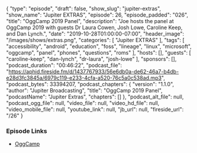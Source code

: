 {
  "type": "episode",
  "draft": false,
  "show_slug": "jupiter-extras",
  "show_name": "Jupiter EXTRAS",
  "episode": 26,
  "episode_padded": "026",
  "title": "OggCamp 2019 Panel",
  "description": "Joe hosts the panel at OggCamp 2019 with guests Dr Laura Cowen, Josh Lowe, Caroline Keep, and Dan Lynch.",
  "date": "2019-10-28T01:00:00-07:00",
  "header_image": "/images/shows/extras.png",
  "categories": [
    "Jupiter EXTRAS"
  ],
  "tags": [
    "accessibility",
    "android",
    "education",
    "foss",
    "lineage",
    "linux",
    "microsoft",
    "oggcamp",
    "panel",
    "phones",
    "questions",
    "roms"
  ],
  "hosts": [],
  "guests": [
    "caroline-keep",
    "dan-lynch",
    "dr-laura",
    "josh-lowe"
  ],
  "sponsors": [],
  "podcast_duration": "00:46:22",
  "podcast_file": "https://aphid.fireside.fm/d/1437767933/56e6db0a-de62-46a7-b4db-e28d3fc3845a/6979c119-e233-4cfa-a520-76c5a0c538ad.mp3",
  "podcast_bytes": 33394207,
  "podcast_chapters": {
    "version": "1.1.0",
    "author": "Jupiter Broadcasting",
    "title": "OggCamp 2019 Panel",
    "podcastName": "Jupiter Extras",
    "chapters": []
  },
  "podcast_alt_file": null,
  "podcast_ogg_file": null,
  "video_file": null,
  "video_hd_file": null,
  "video_mobile_file": null,
  "youtube_link": null,
  "jb_url": null,
  "fireside_url": "/26"
}


### Episode Links

  * [OggCamp](https://oggcamp.org/ "OggCamp")



